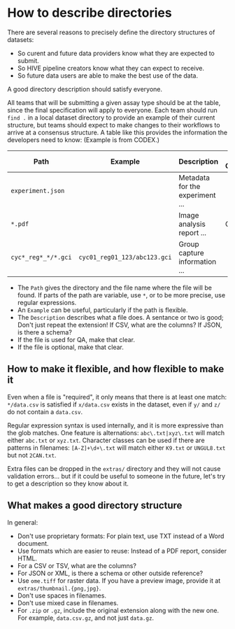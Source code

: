 # How to describe directories

There are several reasons to precisely define the directory structures of datasets:

- So curent and future data providers know what they are expected to submit.
- So HIVE pipeline creators know what they can expect to receive.
- So future data users are able to make the best use of the data.

A good directory description should satisfy everyone.

All teams that will be submitting a given assay type should be at the table,
since the final specification will apply to everyone.
Each team should run `find .` in a local dataset directory to provide an example of their current structure,
but teams should expect to make changes to their workflows to arrive at a consensus structure.
A table like this provides the information the developers need to know: (Example is from CODEX.)

| Path | Example | Description | is QA? | is optional? |
| ---- | ------- | ----------- | ------ | ------------ |
| `experiment.json`   | | Metadata for the experiment ... |    |          |
| `*.pdf`             | | Image analysis report ...       | QA |          |
| `cyc*_reg*_*/*.gci` | `cyc01_reg01_123/abc123.gci` | Group capture information ...   |    | optional |

- The `Path` gives the directory and the file name where the file will be found.
  If parts of the path are variable, use `*`, or to be more precise, use regular expressions.
- An `Example` can be useful, particularly if the path is flexible. 
- The `Description` describes what a file does. A sentance or two is good; Don't just repeat the extension!
If CSV, what are the columns? If JSON, is there a schema?
- If the file is used for QA, make that clear.
- If the file is optional, make that clear.

## How to make it flexible, and how flexible to make it

Even when a file is "required", it only means that there is at least one match:
`*/data.csv` is satisfied if `x/data.csv` exists in the dataset, even if `y/` and `z/` do not contain a `data.csv`. 

Regular expression syntax is used internally, and it is more expressive than the glob matches.
One feature is alternations: `abc\.txt|xyz\.txt` will match either `abc.txt` or `xyz.txt`.
Character classes can be used if there are patterns in filenames:
`[A-Z]+\d+\.txt` will match either `K9.txt` or `UNGUL8.txt` but not `2CAN.txt`.

Extra files can be dropped in the `extras/` directory and they will not cause validation errors...
but if it could be useful to someone in the future, let's try to get a description so they know about it.

## What makes a good directory structure

In general:
- Don't use proprietary formats: For plain text, use TXT instead of a Word document.
- Use formats which are easier to reuse: Instead of a PDF report, consider HTML.
- For a CSV or TSV, what are the columns?
- For JSON or XML, is there a schema or other outside reference?
- Use `ome.tiff` for raster data. If you have a preview image, provide it at `extras/thumbnail.{png,jpg}`.
- Don't use spaces in filenames.
- Don't use mixed case in filenames.
- For `.zip` or `.gz`, include the original extension along with the new one. For example, `data.csv.gz`, and not just `data.gz`.
